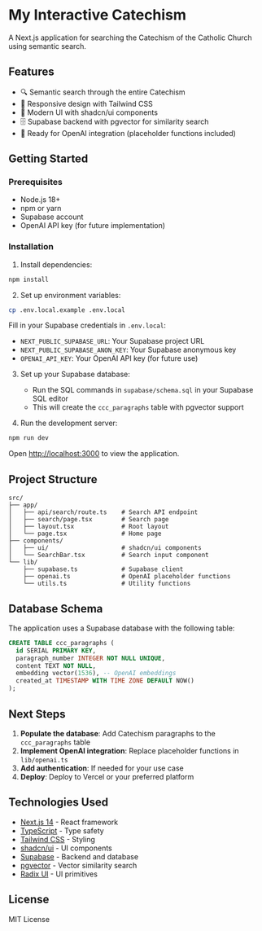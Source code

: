 # My Interactive Catechism

A Next.js application for searching the Catechism of the Catholic Church using semantic search.

## Features

- 🔍 Semantic search through the entire Catechism
- 📱 Responsive design with Tailwind CSS
- 🎨 Modern UI with shadcn/ui components
- 🗄️ Supabase backend with pgvector for similarity search
- 🤖 Ready for OpenAI integration (placeholder functions included)

## Getting Started

### Prerequisites

- Node.js 18+
- npm or yarn
- Supabase account
- OpenAI API key (for future implementation)

### Installation

1. Install dependencies:

```bash
npm install
```

2. Set up environment variables:

```bash
cp .env.local.example .env.local
```

Fill in your Supabase credentials in `.env.local`:

- `NEXT_PUBLIC_SUPABASE_URL`: Your Supabase project URL
- `NEXT_PUBLIC_SUPABASE_ANON_KEY`: Your Supabase anonymous key
- `OPENAI_API_KEY`: Your OpenAI API key (for future use)

3. Set up your Supabase database:

   - Run the SQL commands in `supabase/schema.sql` in your Supabase SQL editor
   - This will create the `ccc_paragraphs` table with pgvector support

4. Run the development server:

```bash
npm run dev
```

Open [http://localhost:3000](http://localhost:3000) to view the application.

## Project Structure

```
src/
├── app/
│   ├── api/search/route.ts    # Search API endpoint
│   ├── search/page.tsx        # Search page
│   ├── layout.tsx             # Root layout
│   └── page.tsx               # Home page
├── components/
│   ├── ui/                    # shadcn/ui components
│   └── SearchBar.tsx          # Search input component
└── lib/
    ├── supabase.ts            # Supabase client
    ├── openai.ts              # OpenAI placeholder functions
    └── utils.ts               # Utility functions
```

## Database Schema

The application uses a Supabase database with the following table:

```sql
CREATE TABLE ccc_paragraphs (
  id SERIAL PRIMARY KEY,
  paragraph_number INTEGER NOT NULL UNIQUE,
  content TEXT NOT NULL,
  embedding vector(1536), -- OpenAI embeddings
  created_at TIMESTAMP WITH TIME ZONE DEFAULT NOW()
);
```

## Next Steps

1. **Populate the database**: Add Catechism paragraphs to the `ccc_paragraphs` table
2. **Implement OpenAI integration**: Replace placeholder functions in `lib/openai.ts`
3. **Add authentication**: If needed for your use case
4. **Deploy**: Deploy to Vercel or your preferred platform

## Technologies Used

- [Next.js 14](https://nextjs.org/) - React framework
- [TypeScript](https://www.typescriptlang.org/) - Type safety
- [Tailwind CSS](https://tailwindcss.com/) - Styling
- [shadcn/ui](https://ui.shadcn.com/) - UI components
- [Supabase](https://supabase.com/) - Backend and database
- [pgvector](https://github.com/pgvector/pgvector) - Vector similarity search
- [Radix UI](https://www.radix-ui.com/) - UI primitives

## License

MIT License

